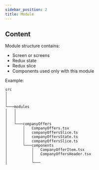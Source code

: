```yaml
---
sidebar_position: 2
title: Module
---
```


## Content

Module structure contains:
- Screen or screens
- Redux state
- Redux slice
- Components used only with this module

Example:

```
src
│
│
│
└───modules
│   │
│   │
│   │
│   └───companyOffers
│       │   CompanyOffers.tsx
│       │   companyOffersSlice.ts
│       │   companyOffersState.ts
│       │   companyOffersSlice.ts
│       └───components
│           │   CompanyOfferItem.tsx
│           │   CompanyOffersHeader.tsx
│           │
│           └───
```
